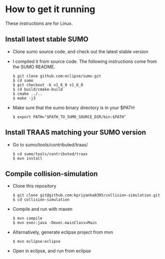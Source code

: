 How to get it running
=====================

These instructions are for Linux.


Install latest stable SUMO
--------------------------

- Clone sumo source code, and check out the latest stable version
- I compiled it from source code. The following instructions come from the SUMO
  README.

      $ git clone github.com:eclipse/sumo.git
      $ cd sumo
      $ git checkout -b v1_6_0 v1_6_0
      $ cd build/cmake-build
      $ cmake ../..
      $ make -j3

- Make sure that the sumo binary directory is in your $PATH

      $ export PATH="$PATH_TO_SUMO_SOURCE_DIR/bin:$PATH"


Install TRAAS matching your SUMO version
---------------------------------------

- Go to sumo/tools/contributed/traas/

      $ cd sumo/tools/contributed/traas
      $ mvn install


Compile collision-simulation
----------------------------

- Clone this repository

      $ git clone git@github.com:kpriyanka0305/collision-simulation.git
      $ cd collision-simulation

- Compile and run with maven

      $ mvn compile
      $ mvn exec:java -Dexec.mainClass=Main

- Alternatively, generate eclipse project from mvn

      $ mvn eclipse:eclipse

- Open in eclipse, and run from eclipse
